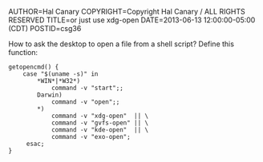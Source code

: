 AUTHOR=Hal Canary
COPYRIGHT=Copyright Hal Canary / ALL RIGHTS RESERVED
TITLE=or just use xdg-open
DATE=2013-06-13 12:00:00-05:00 (CDT)
POSTID=csg36

How to ask the desktop to open a file from a shell script? Define this function:

    getopencmd() {
        case "$(uname -s)" in
            *WIN*|*W32*)
                command -v "start";;
            Darwin)
                command -v "open";;
            *)
                command -v "xdg-open"  || \
                command -v "gvfs-open" || \
                command -v "kde-open"  || \
                command -v "exo-open";
         esac;
    }
